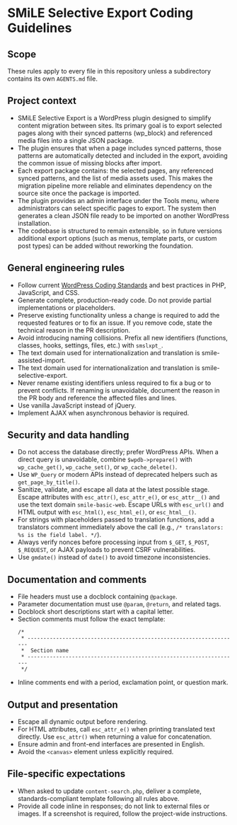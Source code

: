 # SMiLE Selective Export Coding Guidelines

## Scope
These rules apply to every file in this repository unless a subdirectory contains its own `AGENTS.md` file.

## Project context
- SMiLE Selective Export is a WordPress plugin designed to simplify content migration between sites. Its primary goal is to export selected pages along with their synced patterns (wp_block) and referenced media files into a single JSON package.
- The plugin ensures that when a page includes synced patterns, those patterns are automatically detected and included in the export, avoiding the common issue of missing blocks after import.
- Each export package contains: the selected pages, any referenced synced patterns, and the list of media assets used. This makes the migration pipeline more reliable and eliminates dependency on the source site once the package is imported.
- The plugin provides an admin interface under the Tools menu, where administrators can select specific pages to export. The system then generates a clean JSON file ready to be imported on another WordPress installation.
- The codebase is structured to remain extensible, so in future versions additional export options (such as menus, template parts, or custom post types) can be added without reworking the foundation.

## General engineering rules
- Follow current [WordPress Coding Standards](https://developer.wordpress.org/coding-standards/) and best practices in PHP, JavaScript, and CSS.
- Generate complete, production-ready code. Do not provide partial implementations or placeholders.
- Preserve existing functionality unless a change is required to add the requested features or to fix an issue. If you remove code, state the technical reason in the PR description.
- Avoid introducing naming collisions. Prefix all new identifiers (functions, classes, hooks, settings, files, etc.) with `smslxpt_`.
- The text domain used for internationalization and translation is smile-assisted-import.
- The text domain used for internationalization and translation is smile-selective-export.
- Never rename existing identifiers unless required to fix a bug or to prevent conflicts. If renaming is unavoidable, document the reason in the PR body and reference the affected files and lines.
- Use vanilla JavaScript instead of jQuery.
- Implement AJAX when asynchronous behavior is required.

## Security and data handling
- Do not access the database directly; prefer WordPress APIs. When a direct query is unavoidable, combine `$wpdb->prepare()` with `wp_cache_get()`, `wp_cache_set()`, or `wp_cache_delete()`.
- Use `WP_Query` or modern APIs instead of deprecated helpers such as `get_page_by_title()`.
- Sanitize, validate, and escape all data at the latest possible stage. Escape attributes with `esc_attr()`, `esc_attr_e()`, or `esc_attr__()` and use the text domain `smile-basic-web`. Escape URLs with `esc_url()` and HTML output with `esc_html()`, `esc_html_e()`, or `esc_html__()`.
- For strings with placeholders passed to translation functions, add a translators comment immediately above the call (e.g., `/* translators: %s is the field label. */`).
- Always verify nonces before processing input from `$_GET`, `$_POST`, `$_REQUEST`, or AJAX payloads to prevent CSRF vulnerabilities.
- Use `gmdate()` instead of `date()` to avoid timezone inconsistencies.

## Documentation and comments
- File headers must use a docblock containing `@package`.
- Parameter documentation must use `@param`, `@return`, and related tags.
- Docblock short descriptions start with a capital letter.
- Section comments must follow the exact template:
  ```
  /*
   * -------------------------------------------------------------------
   *  Section name
   * -------------------------------------------------------------------
   */
  ```
- Inline comments end with a period, exclamation point, or question mark.

## Output and presentation
- Escape all dynamic output before rendering.
- For HTML attributes, call `esc_attr_e()` when printing translated text directly. Use `esc_attr()` when returning a value for concatenation.
- Ensure admin and front-end interfaces are presented in English.
- Avoid the `<canvas>` element unless explicitly required.

## File-specific expectations
- When asked to update `content-search.php`, deliver a complete, standards-compliant template following all rules above.
- Provide all code inline in responses; do not link to external files or images. If a screenshot is required, follow the project-wide instructions.


